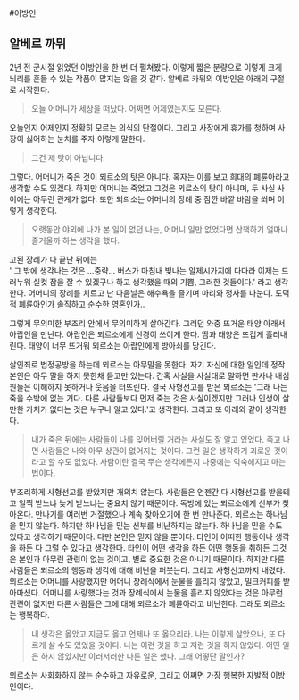 #이방인  
## 알베르 까뮈 

2년 전 군시절 읽었던 이방인을 한 번 더 펼쳐봤다. 이렇게 짧은 분량으로 이렇게 크게 뇌리를 흔들 수 있는 작품이 많지는 않을 것 같다. 알베르 카뮈의 이방인은 아래의 구절로 시작한다.  
  
>오늘 어머니가 세상을 떠났다. 어쩌면 어제였는지도 모른다.

오늘인지 어제인지 정확히 모르는 의식의 단절이다. 그리고 사장에게 휴가를 청하며 사장이 싫어하는 눈치를 주자 이렇게 말한다.  

>그건 제 탓이 아닙니다.

그렇다. 어머니가 죽은 것이 뫼르소의 탓은 아니다. 혹자는 이를 보고 희대의 폐륜아라고 생각할 수도 있겠다. 하지만 어머니는 죽었고 그것은 뫼르소의 탓이 아니며, 두 사실 사이에는 아무런 관계가 없다. 또한 뫼릐소는 어머니의 장례 중 잠깐 바깥 바람을 쐬며 이렇게 생각한다.  

>오랫동안 야외에 나가 본 일이 없던 나는, 어머니 일만 없었다면 산책하기 얼마나 즐거울까 하는 생각을 했다.  

고된 장례가 다 끝난 뒤에는  
' 그 밖에 생각나는 것은 ...중략... 버스가 마침내 빛나는 알제시가지에 다다라 이제는 드러누워 실컷 잠을 잘 수 있겠구나 하고 생각했을 때의 기쁨, 그러한 것들이다.' 라고 생각한다. 어머니의 장례를 치르고 난 다음날은 해수욕을 즐기며 마리와 정사를 나눈다. 도덕적 폐륜아인가 솔직하고 순수한 영혼인가..  
  
그렇게 무의미한 부조리 안에서 무의미하게 살아간다. 그러던 와중 뜨거운 태양 아래서 아랍인을 만난다. 아랍인은 뫼르소에게 신경이 쓰이게 한다. 땀과 태양은 뜨겁게 흘러내린다. 태양이 너무 뜨거워 뫼르소는 아랍인에게 방아쇠를 당긴다.  
  
살인죄로 법정공방을 하는데 뫼르소는 아무말을 못한다. 자기 자신에 대한 일인데 정작 본인은 아무 말을 하지 못한채 듣고만 있는다. 간혹 사실을 사실대로 말하면 판사나 배심원들은 이해하지 못하거나 웃음을 터뜨린다. 결국 사형선고를 받은 뫼르소는 '그래 나는 죽을 수밖에 없는 거다. 다른 사람들보다 먼저 죽는 것은 사실이겠지만 그러나 인생이 살 만한 가치가 없다는 것은 누구나 알고 있다.'고 생각한다. 그리고 또 아래와 같이 생각한다.  

>내가 죽은 뒤에는 사람들이 나를 잊어버릴 거라는 사실도 잘 알고 있었다. 죽고 나면 사람들은 나와 아무 상관이 없어지는 것이다. 그런 일은 생각하기 괴로운 것이라고 할 수도 없었다. 사람이란 결국 무슨 생각에든지 나중에는 익숙해지고 마는 법이다.  

부조리하게 사형선고를 받았지만 개의치 않는다. 사람들은 언젠간 다 사형선고를 받을테고 일찍 받느냐 늦게 받느냐는 중요치 않기 때문이다. 독방에 있는 뫼르소에게 신부가 찾아온다. 만나기를 여러번 거절했으나 계속 찾아오기에 한 번 만나준다. 뫼르소는 하나님을 믿지 않는다. 하지만 하나님을 믿는 신부를 비난하지는 않는다. 하나님을 믿을 수도 있다고 생각하기 때문이다. 다만 본인은 믿지 않을 뿐이다. 타인이 어떠한 행동이나 생각을 하든 다 그럴 수 있다고 생각한다. 타인이 어떤 생각을 하든 어떤 행동을 취하든 그것은 본인과 아무런 관련이 없는 것이고, 별로 중요한 것은 아니기 때문이다. 하지만 다른 사람들은 뫼르소의 행동과 생각에 대해 비난을 퍼붓는다. 그리고 사형선고까지 내렸다. 뫼르소는 어머니를 사랑했지만 어머니 장례식에서 눈물을 흘리지 않았고, 밀크커피를 받아마셨다. 어머니를 사랑했다는 것과 장례식에서 눈물을 흘리지 않았다는 것은 아무런 관련이 없지만 다른 사람들은 그에 대해 뫼르소가 폐륜아라고 비난한다. 그래도 뫼르소는 행복하다.  
  
>내 생각은 옳았고 지금도 옳고 언제나 또 옳으리라. 나는 이렇게 살았으나, 또 다르게 살 수도 있었을 것이다. 나는 이런 것을 하고 저런 것을 하지 않았다. 어떤 일은 하지 않았지만 이러저러한 다른 일은 했다. 그래 어떻단 말인가?
  
뫼르소는 사회화하지 않는 순수하고 자유로운, 그리고 어쩌면 가장 행복한 자발적 이방인이다.  
